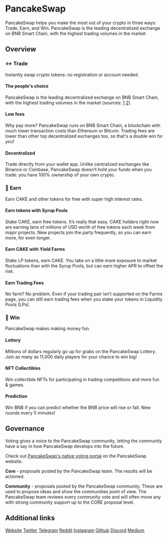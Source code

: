 # PancakeSwap

PancakeSwap helps you make the most out of your crypto in three ways:
Trade, Earn, and Win.
PancakeSwap is the leading decentralized exchange on BNB Smart Chain, with the highest trading volumes in the market

## Overview

### ↔️ Trade

Instantly swap crypto tokens: no registration or account needed.

#### The people's choice

PancakeSwap is the leading decentralized exchange on BNB Smart Chain, with the highest trading volumes in the market (sources: [1](https://www.coingecko.com/en/exchanges/decentralized) [2](https://coinmarketcap.com/rankings/exchanges/dex/)).

#### Low fees

Why pay more? PancakeSwap runs on BNB Smart Chain, a blockchain with much lower transaction costs than Ethereum or Bitcoin.
Trading fees are lower than other top decentralized exchanges too, so that's a double win for you!

#### Decentralized

Trade directly from your wallet app.
Unlike centralized exchanges like Binance or Coinbase, PancakeSwap doesn’t hold your funds when you trade: you have 100% ownership of your own crypto.

### 💸 Earn

Earn CAKE and other tokens for free with super high interest rates.

#### Earn tokens with Syrup Pools

Stake CAKE, earn free tokens. It’s really that easy.
CAKE holders right now are earning tens of millions of USD worth of free tokens each week from major projects. New projects join the party frequently, so you can earn more, for even longer.

#### Earn CAKE with Yield Farms

Stake LP tokens, earn CAKE. You take on a little more exposure to market fluctuations than with the Syrup Pools, but can earn higher APR to offset the risk.

#### Earn Trading Fees

No farm? No problem. Even if your trading pair isn’t supported on the Farms page, you can still earn trading fees when you stake your tokens in Liquidity Pools (LPs).

### 🎲 Win

PancakeSwap makes making money fun.

#### Lottery

Millions of dollars regularly go up for grabs on the PancakeSwap Lottery.
Join as many as 11,000 daily players for your chance to win big!

#### NFT Collectibles

Win collectible NFTs for participating in trading competitions and more fun & games.

#### Prediction

Win BNB if you can predict whether the BNB price will rise or fall.
New rounds every 5 minutes!

## Governance

Voting gives a voice to the PancakeSwap community, letting the community have a say in how PancakeSwap develops into the future.

Check out [PancakeSwap's native voting portal](https://voting.pancakeswap.finance/?_gl=1*pc8o0h*_ga*MTUzNDEzNDQxMy4xNjAwNzkzNDM4*_ga_334KNG3DMQ*MTYwNDMwMTk4Ni42MC4xLjE2MDQzMDM3MDIuMA..#/) on the PancakeSwap website.

**Core** - proposals posted by the PancakeSwap team. The results will be actioned.

**Community** - proposals posted by the PancakeSwap community. These are used to propose ideas and show the communities point of view. The PancakeSwap team reviews every community vote and will often move any with strong community support up to the CORE proposal level.

## Additional links

[Website](https://pancakeswap.finance/)
[Twitter](https://twitter.com/pancakeswap)
[Telegram](https://t.me/pancakeswap)
[Reddit](https://reddit.com/r/pancakeswap)
[Instagram](https://instagram.com/pancakeswap_official)
[Github](https://github.com/pancakeswap/)
[Discord](https://discord.gg/pancakeswap)
[Medium](https://pancakeswap.medium.com/)
